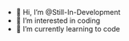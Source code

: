 - 👋 Hi, I’m @Still-In-Development
- 👀 I’m interested in coding
- 🌱 I’m currently learning to code


<!---
Still-In-Development/Still-In-Development is a ✨ special ✨ repository because its `README.md` (this file) appears on your GitHub profile.
You can click the Preview link to take a look at your changes.
--->
